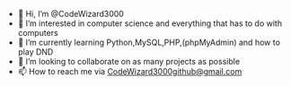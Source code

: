 - 👋 Hi, I’m @CodeWizard3000
- 👀 I’m interested in computer science and everything that has to do with computers
- 🌱 I’m currently learning Python,MySQL,PHP,(phpMyAdmin) and how to play DND
- 💞️ I’m looking to collaborate on as many projects as possible
- 📫 How to reach me via CodeWizard3000github@gmail.com

<!---
CodeWizard3000/CodeWizard3000 is a ✨ special ✨ repository because its `README.md` (this file) appears on your GitHub profile.
You can click the Preview link to take a look at your changes.
--->
